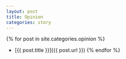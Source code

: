 ```yaml
---
layout: post
title: Opinion
categories: story
---
```


{% for post in site.categories.opinion %}
* [{{ post.title }}]({{ post.url }})
{% endfor %}